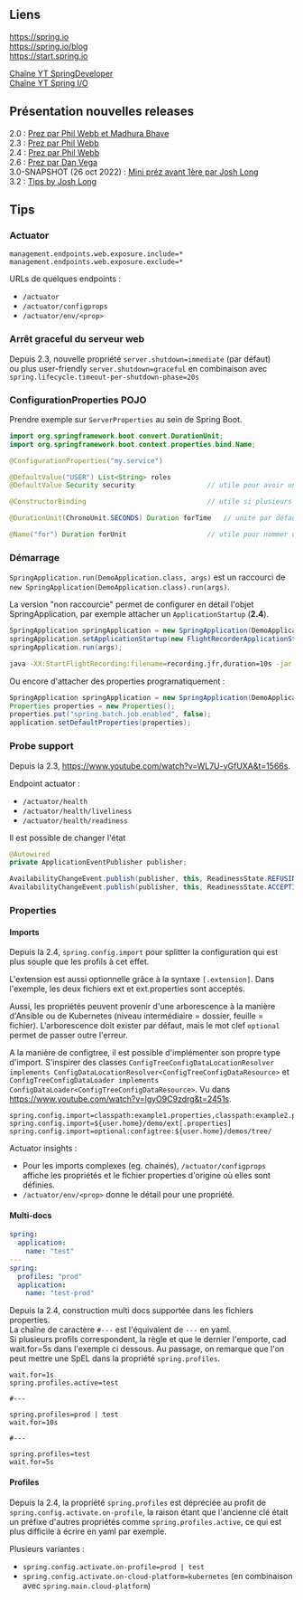 
## Liens 

https://spring.io \
https://spring.io/blog \
https://start.spring.io

[Chaîne YT SpringDeveloper](https://www.youtube.com/user/SpringSourceDev) \
[Chaîne YT Spring I/O](https://www.youtube.com/c/SpringIOConference)

## Présentation nouvelles releases

2.0 : [Prez par Phil Webb et Madhura Bhave](https://www.youtube.com/watch?v=TasMZsZxLCA) \
2.3 : [Prez par Phil Webb](https://www.youtube.com/watch?v=WL7U-yGfUXA) \
2.4 : [Prez par Phil Webb](https://www.youtube.com/watch?v=lgyO9C9zdrg) \
2.6 : [Prez par Dan Vega](https://www.youtube.com/watch?v=4L4LEnawcO8) \
3.0-SNAPSHOT (26 oct 2022) : [Mini préz avant 1ère par Josh Long](https://www.youtube.com/watch?v=aUm5WZjh8RA) \
3.2 : [Tips by Josh Long](https://www.youtube.com/watch?v=dMhpDdR6nHw)

## Tips

### Actuator

```
management.endpoints.web.exposure.include=*
management.endpoints.web.exposure.exclude=*
```

URLs de quelques endpoints : 
- `/actuator`
- `/actuator/configprops`
- `/actuator/env/<prop>` 

### Arrêt graceful du serveur web

Depuis 2.3, nouvelle propriété `server.shutdown=immediate` (par défaut) \
ou plus user-friendly `server.shutdown=graceful` en combinaison avec `spring.lifecycle.timeout-per-shutdown-phase=20s`

### ConfigurationProperties POJO

Prendre exemple sur `ServerProperties` au sein de Spring Boot.

```java
import org.springframework.boot.convert.DurationUnit;
import org.springframework.boot.context.properties.bind.Name;

@ConfigurationProperties("my.service")

@DefaultValue("USER") List<String> roles
@DefaultValue Security security                  // utile pour avoir une instance au lieu de null

@ConstructorBinding                              // utile si plusieurs constructeurs

@DurationUnit(ChronoUnit.SECONDS) Duration forTime   // unité par défaut si non spécifié dans la config

@Name("for") Duration forUnit                    // utile pour nommer une propriété sans contrainte de mot clé java
```

### Démarrage

`SpringApplication.run(DemoApplication.class, args)` est un raccourci de `new SpringApplication(DemoApplication.class).run(args)`.

La version "non raccourcie" permet de configurer en détail l'objet SpringApplication, par exemple attacher un `ApplicationStartup` (**2.4**).

```java
SpringApplication springApplication = new SpringApplication(DemoApplication.class);
springApplication.setApplicationStartup(new FlightRecorderApplicationStartup());
springApplication.run(args);
```

```sh
java -XX:StartFlightRecording:filename=recording.jfr,duration=10s -jar app.jar
```

Ou encore d'attacher des properties programatiquement : 

```java
SpringApplication springApplication = new SpringApplication(DemoApplication.class);
Properties properties = new Properties();
properties.put("spring.batch.job.enabled", false);
application.setDefaultProperties(properties);
```

### Probe support

Depuis la 2.3, https://www.youtube.com/watch?v=WL7U-yGfUXA&t=1566s.

Endpoint actuator : 
- `/actuator/health`
- `/actuator/health/liveliness`
- `/actuator/health/readiness`

Il est possible de changer l'état
```java
@Autowired
private ApplicationEventPublisher publisher;

AvailabilityChangeEvent.publish(publisher, this, ReadinessState.REFUSING_TRAFFIC);
AvailabilityChangeEvent.publish(publisher, this, ReadinessState.ACCEPTING_TRAFFIC);
```


### Properties

#### Imports

Depuis la 2.4, `spring.config.import` pour splitter la configuration qui est plus souple que les profils à cet effet. 

L'extension est aussi optionnelle grâce à la syntaxe `[.extension]`. Dans l'exemple, les deux fichiers ext et ext.properties sont acceptés.

Aussi, les propriétés peuvent provenir d'une arborescence à la manière d'Ansible ou de Kubernetes (niveau intermédiaire = dossier, feuille = fichier). L'arborescence doit exister par défaut, mais le mot clef `optional` permet de passer outre l'erreur.

A la manière de configtree, il est possible d'implémenter son propre type d'import. S'inspirer des classes `ConfigTreeConfigDataLocationResolver implements ConfigDataLocationResolver<ConfigTreeConfigDataResource>` et `ConfigTreeConfigDataLoader implements ConfigDataLoader<ConfigTreeConfigDataResource>`. Vu dans https://www.youtube.com/watch?v=lgyO9C9zdrg&t=2451s.

```properties
spring.config.import=classpath:example1.properties,classpath:example2.properties
spring.config.import=${user.home}/demo/ext[.properties]
spring.config.import=optional:configtree:${user.home}/demos/tree/
```

Actuator insights : 
- Pour les imports complexes (eg. chainés), `/actuator/configprops` affiche les propriétés et le fichier properties d'origine où elles sont définies. 
- `/actuator/env/<prop>` donne le détail pour une propriété.

#### Multi-docs

```yaml
spring:
  application:
    name: "test"
---
spring:
  profiles: "prod"
  application:
    name: "test-prod"
```

Depuis la 2.4, construction multi docs supportée dans les fichiers properties. \
La chaîne de caractère `#---` est l'équivalent de `---` en yaml. \
Si plusieurs profils correspondent, la règle et que le dernier l'emporte, cad wait.for=5s dans l'exemple ci dessous. 
Au passage, on remarque que l'on peut mettre une SpEL dans la propriété `spring.profiles`.

```properties
wait.for=1s
spring.profiles.active=test

#---

spring.profiles=prod | test
wait.for=10s

#---

spring.profiles=test
wait.for=5s
```

#### Profiles

Depuis la 2.4, la propriété `spring.profiles` est dépréciée au profit de `spring.config.activate.on-profile`, la raison étant que l'ancienne clé était un préfixe d'autres propriétés comme `spring.profiles.active`, ce qui est plus difficile à écrire en yaml par exemple.

Plusieurs variantes : 
- `spring.config.activate.on-profile=prod | test`
- `spring.config.activate.on-cloud-platform=kubernetes`  (en combinaison avec `spring.main.cloud-platform`)
